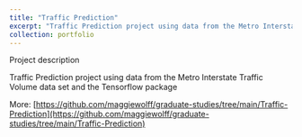 ```yaml
---
title: "Traffic Prediction"
excerpt: "Traffic Prediction project using data from the Metro Interstate Traffic Volume data set and the Tensorflow package"
collection: portfolio
---
```


Project description

Traffic Prediction project using data from the Metro Interstate Traffic Volume data set and the Tensorflow package

More: [https://github.com/maggiewolff/graduate-studies/tree/main/Traffic-Prediction](https://github.com/maggiewolff/graduate-studies/tree/main/Traffic-Prediction)
